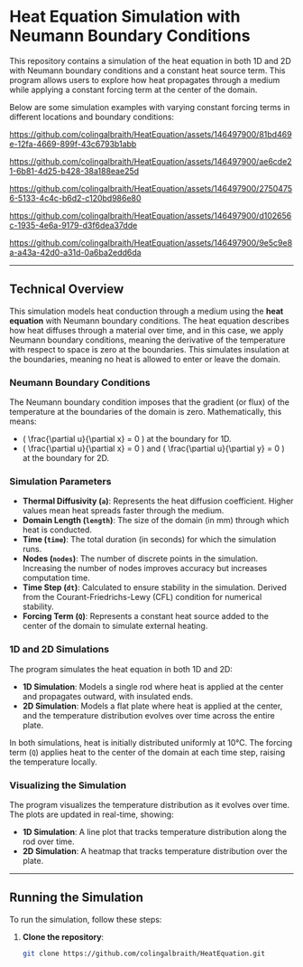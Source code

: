 # Heat Equation Simulation with Neumann Boundary Conditions

This repository contains a simulation of the heat equation in both 1D and 2D with Neumann boundary conditions and a constant heat source term. This program allows users to explore how heat propagates through a medium while applying a constant forcing term at the center of the domain.

Below are some simulation examples with varying constant forcing terms in different locations and boundary conditions:

https://github.com/colingalbraith/HeatEquation/assets/146497900/81bd469e-12fa-4669-899f-43c6793b1abb



https://github.com/colingalbraith/HeatEquation/assets/146497900/ae6cde21-6b81-4d25-b428-38a188eae25d



https://github.com/colingalbraith/HeatEquation/assets/146497900/27504756-5133-4c4c-b6d2-c120bd986e80



https://github.com/colingalbraith/HeatEquation/assets/146497900/d102656c-1935-4e6a-9179-d3f6dea37dde



https://github.com/colingalbraith/HeatEquation/assets/146497900/9e5c9e8a-a43a-42d0-a31d-0a6ba2edd6da

---

## Technical Overview

This simulation models heat conduction through a medium using the **heat equation** with Neumann boundary conditions. The heat equation describes how heat diffuses through a material over time, and in this case, we apply Neumann boundary conditions, meaning the derivative of the temperature with respect to space is zero at the boundaries. This simulates insulation at the boundaries, meaning no heat is allowed to enter or leave the domain.

### Neumann Boundary Conditions
The Neumann boundary condition imposes that the gradient (or flux) of the temperature at the boundaries of the domain is zero. Mathematically, this means:
- \( \frac{\partial u}{\partial x} = 0 \) at the boundary for 1D.
- \( \frac{\partial u}{\partial x} = 0 \) and \( \frac{\partial u}{\partial y} = 0 \) at the boundary for 2D.

### Simulation Parameters
- **Thermal Diffusivity (`a`)**: Represents the heat diffusion coefficient. Higher values mean heat spreads faster through the medium.
- **Domain Length (`length`)**: The size of the domain (in mm) through which heat is conducted.
- **Time (`time`)**: The total duration (in seconds) for which the simulation runs.
- **Nodes (`nodes`)**: The number of discrete points in the simulation. Increasing the number of nodes improves accuracy but increases computation time.
- **Time Step (`dt`)**: Calculated to ensure stability in the simulation. Derived from the Courant-Friedrichs-Lewy (CFL) condition for numerical stability.
- **Forcing Term (`Q`)**: Represents a constant heat source added to the center of the domain to simulate external heating.

### 1D and 2D Simulations
The program simulates the heat equation in both 1D and 2D:

- **1D Simulation**: Models a single rod where heat is applied at the center and propagates outward, with insulated ends.
- **2D Simulation**: Models a flat plate where heat is applied at the center, and the temperature distribution evolves over time across the entire plate.

In both simulations, heat is initially distributed uniformly at 10°C. The forcing term (`Q`) applies heat to the center of the domain at each time step, raising the temperature locally.



### Visualizing the Simulation
The program visualizes the temperature distribution as it evolves over time. The plots are updated in real-time, showing:
- **1D Simulation**: A line plot that tracks temperature distribution along the rod over time.
- **2D Simulation**: A heatmap that tracks temperature distribution over the plate.

---

## Running the Simulation

To run the simulation, follow these steps:

1. **Clone the repository**:
   ```bash
   git clone https://github.com/colingalbraith/HeatEquation.git
